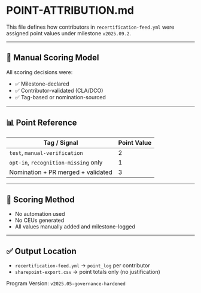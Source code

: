 # POINT-ATTRIBUTION.md

This file defines how contributors in `recertification-feed.yml` were assigned point values under milestone `v2025.09.2`.

---

## 🧾 Manual Scoring Model

All scoring decisions were:
- ✅ Milestone-declared
- ✅ Contributor-validated (CLA/DCO)
- ✅ Tag-based or nomination-sourced

---

## 📊 Point Reference

| Tag / Signal | Point Value |
|--------------|-------------|
| `test`, `manual-verification` | 2 |
| `opt-in`, `recognition-missing` only | 1 |
| Nomination + PR merged + validated | 3 |

---

## 🧠 Scoring Method

- No automation used
- No CEUs generated
- All values manually added and milestone-logged

---

## ✅ Output Location

- `recertification-feed.yml` → `point_log` per contributor
- `sharepoint-export.csv` → point totals only (no justification)

Program Version: `v2025.05-governance-hardened`
